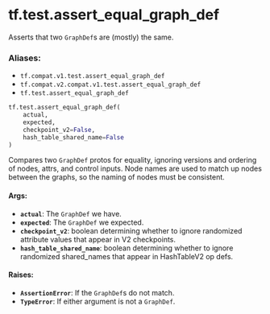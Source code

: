 <div itemscope itemtype="http://developers.google.com/ReferenceObject">
<meta itemprop="name" content="tf.test.assert_equal_graph_def" />
<meta itemprop="path" content="Stable" />
</div>

# tf.test.assert_equal_graph_def

Asserts that two `GraphDef`s are (mostly) the same.

### Aliases:

* `tf.compat.v1.test.assert_equal_graph_def`
* `tf.compat.v2.compat.v1.test.assert_equal_graph_def`
* `tf.test.assert_equal_graph_def`

``` python
tf.test.assert_equal_graph_def(
    actual,
    expected,
    checkpoint_v2=False,
    hash_table_shared_name=False
)
```

<!-- Placeholder for "Used in" -->

Compares two `GraphDef` protos for equality, ignoring versions and ordering of
nodes, attrs, and control inputs.  Node names are used to match up nodes
between the graphs, so the naming of nodes must be consistent.

#### Args:


* <b>`actual`</b>: The `GraphDef` we have.
* <b>`expected`</b>: The `GraphDef` we expected.
* <b>`checkpoint_v2`</b>: boolean determining whether to ignore randomized attribute
  values that appear in V2 checkpoints.
* <b>`hash_table_shared_name`</b>: boolean determining whether to ignore randomized
  shared_names that appear in HashTableV2 op defs.


#### Raises:


* <b>`AssertionError`</b>: If the `GraphDef`s do not match.
* <b>`TypeError`</b>: If either argument is not a `GraphDef`.